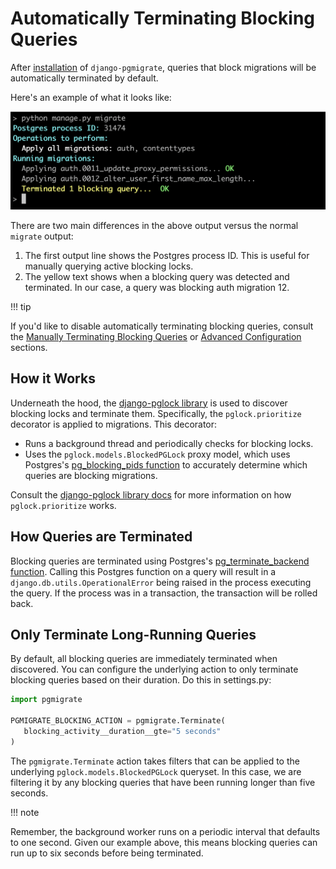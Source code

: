 # Automatically Terminating Blocking Queries

After [installation](installation.md) of `django-pgmigrate`, queries that block migrations will be automatically terminated by default.

Here's an example of what it looks like:

![Terminate Blocking](static/terminate_blocking.png)

There are two main differences in the above output versus the normal `migrate` output:

1. The first output line shows the Postgres process ID. This is useful for manually querying active blocking locks.
2. The yellow text shows when a blocking query was detected and terminated. In our case, a query was blocking auth migration 12.

!!! tip

   If you'd like to disable automatically terminating blocking queries, consult the [Manually Terminating Blocking Queries](manual.md) or [Advanced Configuration](advanced.md) sections.

## How it Works

Underneath the hood, the [django-pglock library](https://django-pglock.readthedocs.io) is used to discover blocking locks and terminate them. Specifically, the `pglock.prioritize` decorator is applied to migrations. This decorator:

* Runs a background thread and periodically checks for blocking locks.
* Uses the `pglock.models.BlockedPGLock` proxy model, which uses Postgres's [pg_blocking_pids function](https://www.postgresql.org/docs/current/functions-info.html) to accurately determine which queries are blocking migrations.

Consult the [django-pglock library docs](https://django-pglock.readthedocs.io) for more information on how `pglock.prioritize` works.

## How Queries are Terminated

Blocking queries are terminated using Postgres's [pg_terminate_backend function](https://www.postgresql.org/docs/9.3/functions-admin.html). Calling this Postgres function on a query will result in a `django.db.utils.OperationalError` being raised in the process executing the query. If the process was in a transaction, the transaction will be rolled back.

## Only Terminate Long-Running Queries

By default, all blocking queries are immediately terminated when discovered. You can configure the underlying action to only terminate blocking queries based on their duration. Do this in settings.py:

```python
import pgmigrate

PGMIGRATE_BLOCKING_ACTION = pgmigrate.Terminate(
   blocking_activity__duration__gte="5 seconds"
)
```

The `pgmigrate.Terminate` action takes filters that can be applied to the underlying `pglock.models.BlockedPGLock` queryset. In this case, we are filtering it by any blocking queries that have been running longer than five seconds.

!!! note

   Remember, the background worker runs on a periodic interval that defaults to one second. Given our example above, this means blocking queries can run up to six seconds before being terminated.
